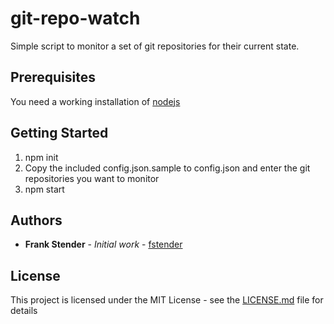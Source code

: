 # git-repo-watch

Simple script to monitor a set of git repositories for their current state.

## Prerequisites

You need a working installation of [nodejs](https://nodejs.org)

## Getting Started

1. npm init
2. Copy the included config.json.sample to config.json and enter the git repositories you want to monitor
3. npm start

## Authors

* **Frank Stender** - *Initial work* - [fstender](https://github.com/fstender)

## License

This project is licensed under the MIT License - see the [LICENSE.md](LICENSE.md) file for details
